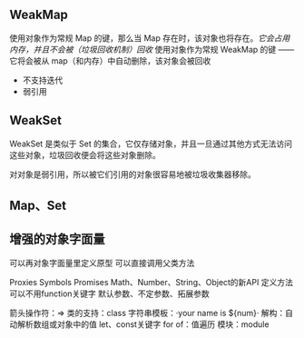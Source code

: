 ## WeakMap
使用对象作为常规 Map 的键，那么当 Map 存在时，该对象也将存在。*它会占用内存，并且不会被（垃圾回收机制）回收*
使用对象作为常规 WeakMap 的键 —— 它将会被从 map（和内存）中自动删除，该对象会被回收
- 不支持迭代
- 弱引用
## WeakSet
WeakSet 是类似于 Set 的集合，它仅存储对象，并且一旦通过其他方式无法访问这些对象，垃圾回收便会将这些对象删除。

对对象是弱引用，所以被它们引用的对象很容易地被垃圾收集器移除。
## Map、Set
## 增强的对象字面量
可以再对象字面量里定义原型
可以直接调用父类方法

Proxies
Symbols
Promises
Math、Number、String、Object的新API
定义方法可以不用function关键字
默认参数、不定参数、拓展参数

箭头操作符：=>
类的支持：class
字符串模板：·your name is ${num}·
解构：自动解析数组或对象中的值
let、const关键字
for of：值遍历
模块：module

